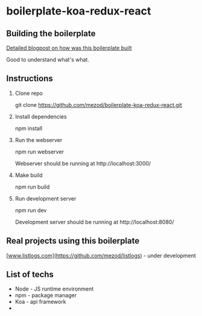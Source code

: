 # boilerplate-koa-redux-react

## Building the boilerplate

[Detailed blogpost on how was this boilerplate built](http://blog.joanboixados.com/building-a-boilerplate-for-a-koa-redux-react-application-including-webpack-mocha-and-sass/)

Good to understand what's what.

## Instructions

1. Clone repo

    git clone https://github.com/mezod/boilerplate-koa-redux-react.git

2. Install dependencies

    npm install

3. Run the webserver

    npm run webserver

    Webserver should be running at http://localhost:3000/

4. Make build

   npm run build

5. Run development server

   npm run dev

   Development server should be running at http://localhost:8080/

## Real projects using this boilerplate

[www.listlogs.com](https://github.com/mezod/listlogs) - under development

## List of techs

- Node - JS runtime environment
- npm - package manager
- Koa - api framework
- 

